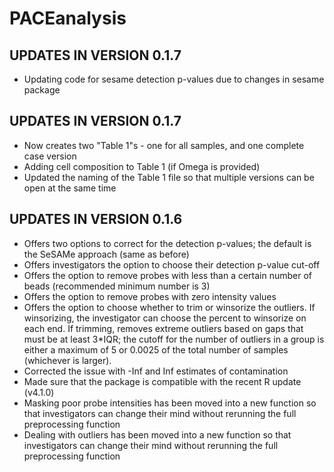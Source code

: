 # PACEanalysis

## UPDATES IN VERSION 0.1.7
- Updating code for sesame detection p-values due to changes in sesame package

## UPDATES IN VERSION 0.1.7
- Now creates two "Table 1"s - one for all samples, and one complete case version
- Adding cell composition to Table 1 (if Omega is provided)
- Updated the naming of the Table 1 file so that multiple versions can be open at the same time

## UPDATES IN VERSION 0.1.6
- Offers two options to correct for the detection p-values; the default is the SeSAMe approach (same as before)
- Offers investigators the option to choose their detection p-value cut-off
- Offers the option to remove probes with less than a certain number of beads (recommended minimum number is 3)
- Offers the option to remove probes with zero intensity values
- Offers the option to choose whether to trim or winsorize the outliers. If winsorizing, the investigator can choose the percent to winsorize on each end. If trimming, removes extreme outliers based on gaps that must be at least 3*IQR; the cutoff for the number of outliers in a group is either a maximum of 5 or 0.0025 of the total number of samples (whichever is larger). 
- Corrected the issue with -Inf and Inf estimates of contamination
- Made sure that the package is compatible with the recent R update (v4.1.0)
- Masking poor probe intensities has been moved into a new function so that investigators can change their mind without rerunning the full preprocessing function
- Dealing with outliers has been moved into a new function so that investigators can change their mind without rerunning the full preprocessing function
